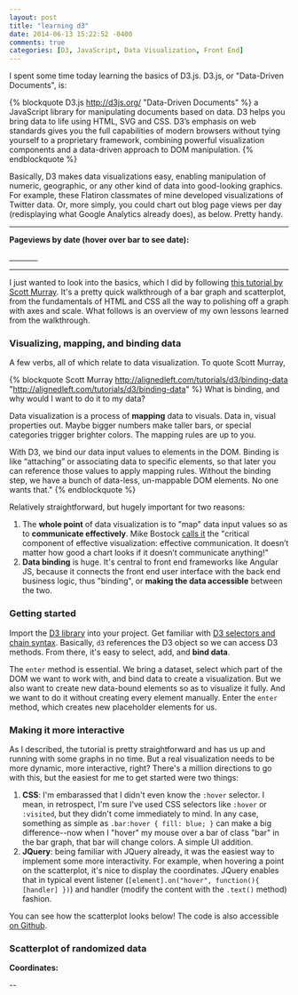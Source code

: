 ```yaml
---
layout: post
title: "learning d3"
date: 2014-06-13 15:22:52 -0400
comments: true
categories: [D3, JavaScript, Data Visualization, Front End]
---
```

<link rel="stylesheet" type="text/css" href="/stylesheets/d3-style.css" />
<script type="text/javascript" src="/javascripts/libs/d3/d3.v3.js"></script>

I spent some time today learning the basics of D3.js. D3.js, or "Data-Driven Documents", is:

{% blockquote D3.js http://d3js.org/  "Data-Driven Documents"  %}
a JavaScript library for manipulating documents based on data. D3 helps you bring data to life using HTML, SVG and CSS. D3’s emphasis on web standards gives you the full capabilities of modern browsers without tying yourself to a proprietary framework, combining powerful visualization components and a data-driven approach to DOM manipulation.
{% endblockquote %}

Basically, D3 makes data visualizations easy, enabling manipulation of numeric, geographic, or any other kind of data into good-looking graphics. For example, these Flatiron classmates of mine developed visualizations of Twitter data. Or, more simply, you could chart out blog page views per day (redisplaying what Google Analytics already does), as below. Pretty handy.

-------
<div>
  <strong>Pageviews by date (hover over bar to see date):</strong><u><p class="date">&nbsp&nbsp&nbsp&nbsp&nbsp&nbsp&nbsp&nbsp&nbsp&nbsp&nbsp&nbsp&nbsp</p></u>
  <script type="text/javascript" src="/javascripts/libs/d3/script.js"></script>
</div>

-------

I just wanted to look into the basics, which I did by following <a href="http://alignedleft.com/tutorials/d3">this tutorial by Scott Murray</a>. It's a pretty quick walkthrough of a bar graph and scatterplot, from the fundamentals of HTML and CSS all the way to polishing off a graph with axes and scale. What follows is an overview of my own lessons learned from the walkthrough.

<!--more-->

<h3>Visualizing, mapping, and binding data</h3>
A few verbs, all of which relate to data visualization. To quote Scott Murray, 

{% blockquote Scott Murray http://alignedleft.com/tutorials/d3/binding-data  "http://alignedleft.com/tutorials/d3/binding-data"  %}
What is binding, and why would I want to do it to my data?

Data visualization is a process of <strong>mapping</strong> data to visuals. Data in, visual properties out. Maybe bigger numbers make taller bars, or special categories trigger brighter colors. The mapping rules are up to you.

With D3, we bind our data input values to elements in the DOM. Binding is like “attaching” or associating data to specific elements, so that later you can reference those values to apply mapping rules. Without the binding step, we have a bunch of data-less, un-mappable DOM elements. No one wants that."
{% endblockquote %}

Relatively straightforward, but hugely important for two reasons:
<ol>
  <li>The <strong>whole point</strong> of data visualization is to "map" data input values so as to <strong>communicate effectively</strong>. Mike Bostock <a href="http://bost.ocks.org/mike/bar/3/">calls it</a> the "critical component of effective visualization: effective communication. It doesn’t matter how good a chart looks if it doesn’t communicate anything!"</li>
  <li><strong>Data binding</strong> is huge. It's central to front end frameworks like Angular JS, because it connects the front end user interface with the back end business logic, thus "binding", or <strong>making the data accessible</strong> between the two.</li> 
</ol>

<h3>Getting started</h3>
Import the <a href="http://d3js.org/d3.v3.js">D3 library</a> into your project. Get familiar with <a href="http://alignedleft.com/tutorials/d3/chaining-methods">D3 selectors and chain syntax</a>. Basically, <code>d3</code> references the D3 object so we can access D3 methods. From there, it's easy to select, add, and <strong>bind data</strong>.

The <code>enter</code> method is essential. We bring a dataset, select which part of the DOM we want to work with, and bind data to create a visualization. But we also want to create new data-bound elements so as to visualize it fully. And we want to do it without creating every element manually. Enter the <code>enter</code> method, which creates new placeholder elements for us.

<h3>Making it more interactive</h3>
As I described, the tutorial is pretty straightforward and has us up and running with some graphs in no time. But a real visualization needs to be more dynamic, more interactive, right? There's a million directions to go with this, but the easiest for me to get started were two things:
<ol>
  <li><strong>CSS</strong>: I'm embarassed that I didn't even know the <code>:hover</code> selector. I mean, in retrospect, I'm sure I've used CSS selectors like <code>:hover</code> or <code>:visited</code>, but they didn't come immediately to mind. In any case, something as simple as <code>.bar:hover { fill: blue; }</code> can make a big difference--now when I "hover" my mouse over a bar of class "bar" in the bar graph, that bar will change colors. A simple UI addition.</li>
  <li><strong>JQuery</strong>: being familiar with JQuery already, it was the easiest way to implement some more interactivity. For example, when hovering a point on the scatterplot, it's nice to display the coordinates. JQuery enables that in typical event listener (<code>[element].on("hover", function(){ [handler] })</code>) and handler (modify the content with the <code>.text()</code> method) fashion.</li>
</ol>

You can see how the scatterplot looks below! The code is also accessible <a href="https://github.com/chriskohlbrenner/Learning-D3/tree/master/basics">on Github</a>.

<h3>Scatterplot of randomized data</h3>
<strong>Coordinates: </strong><p class="coords">--</p>
<script type="text/javascript" src="/javascripts/libs/d3/scatterplot.js"></script>

</div>